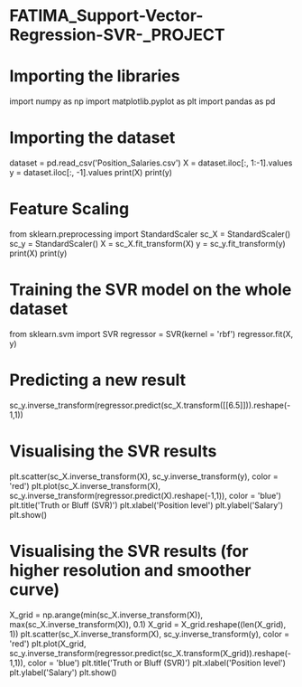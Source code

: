 # FATIMA_Support-Vector-Regression-SVR-_PROJECT
# Importing the libraries
import numpy as np
import matplotlib.pyplot as plt
import pandas as pd
# Importing the dataset
dataset = pd.read_csv('Position_Salaries.csv')
X = dataset.iloc[:, 1:-1].values
y = dataset.iloc[:, -1].values
print(X)
print(y)
# Feature Scaling
from sklearn.preprocessing import StandardScaler
sc_X = StandardScaler()
sc_y = StandardScaler()
X = sc_X.fit_transform(X)
y = sc_y.fit_transform(y)
print(X)
print(y)
# Training the SVR model on the whole dataset
from sklearn.svm import SVR
regressor = SVR(kernel = 'rbf')
regressor.fit(X, y)
# Predicting a new result
sc_y.inverse_transform(regressor.predict(sc_X.transform([[6.5]])).reshape(-1,1))
# Visualising the SVR results
plt.scatter(sc_X.inverse_transform(X), sc_y.inverse_transform(y), color = 'red')
plt.plot(sc_X.inverse_transform(X), sc_y.inverse_transform(regressor.predict(X).reshape(-1,1)), color = 'blue')
plt.title('Truth or Bluff (SVR)')
plt.xlabel('Position level')
plt.ylabel('Salary')
plt.show()
# Visualising the SVR results (for higher resolution and smoother curve)
X_grid = np.arange(min(sc_X.inverse_transform(X)), max(sc_X.inverse_transform(X)), 0.1)
X_grid = X_grid.reshape((len(X_grid), 1))
plt.scatter(sc_X.inverse_transform(X), sc_y.inverse_transform(y), color = 'red')
plt.plot(X_grid, sc_y.inverse_transform(regressor.predict(sc_X.transform(X_grid)).reshape(-1,1)), color = 'blue')
plt.title('Truth or Bluff (SVR)')
plt.xlabel('Position level')
plt.ylabel('Salary')
plt.show()

